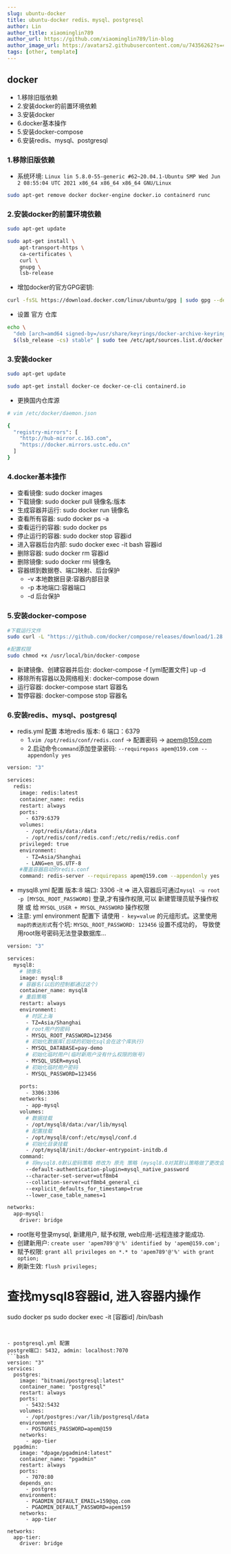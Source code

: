 ```yaml
---
slug: ubuntu-docker 
title: ubuntu-docker redis、mysql、postgresql 
author: Lin
author_title: xiaominglin789
author_url: https://github.com/xiaominglin789/lin-blog
author_image_url: https://avatars2.githubusercontent.com/u/74356262?s=400&u=51bc963a308dd3748ba5133c9cfd29eb3bc0c207&v=4
tags: [other, template]
---
```


## docker
- 1.移除旧版依赖
- 2.安装docker的前置环境依赖
- 3.安装docker
- 6.docker基本操作
- 5.安装docker-compose
- 6.安装redis、mysql、postgresql





<!--truncate-->





### 1.移除旧版依赖
- 系统环境: `Linux lin 5.8.0-55-generic #62~20.04.1-Ubuntu SMP Wed Jun 2 08:55:04 UTC 2021 x86_64 x86_64 x86_64 GNU/Linux`
```bash
sudo apt-get remove docker docker-engine docker.io containerd runc
```





### 2.安装docker的前置环境依赖
```bash
sudo apt-get update

sudo apt-get install \
    apt-transport-https \
    ca-certificates \
    curl \
    gnupg \
    lsb-release
```
- 增加docker的官方GPG密钥:
```bash
curl -fsSL https://download.docker.com/linux/ubuntu/gpg | sudo gpg --dearmor -o /usr/share/keyrings/docker-archive-keyring.gpg
```
- 设置 官方 仓库
```bash
echo \
  "deb [arch=amd64 signed-by=/usr/share/keyrings/docker-archive-keyring.gpg] https://download.docker.com/linux/ubuntu \
  $(lsb_release -cs) stable" | sudo tee /etc/apt/sources.list.d/docker.list > /dev/null
```





### 3.安装docker
```bash
sudo apt-get update

sudo apt-get install docker-ce docker-ce-cli containerd.io
```
- 更换国内仓库源
```bash
# vim /etc/docker/daemon.json

{
  "registry-mirrors": [
    "http://hub-mirror.c.163.com",
    "https://docker.mirrors.ustc.edu.cn"
  ]
}
```






### 4.docker基本操作
- 查看镜像: sudo docker images
- 下载镜像: sudo docker pull 镜像名:版本
- 生成容器并运行: sudo docker run 镜像名
- 查看所有容器: sudo docker ps -a
- 查看运行的容器: sudo docker ps
- 停止运行的容器: sudo docker stop 容器id
- 进入容器后台内部: sudo docker exec -it bash 容器id
- 删除容器: sudo docker rm 容器id
- 删除镜像: sudo docker rmi 镜像名
- 容器绑到数据卷、端口映射、后台保护
	+ -v 本地数据目录:容器内部目录
	+ -p 本地端口:容器端口
	+ -d 后台保护






### 5.安装docker-compose
```bash
#下载运行文件
sudo curl -L "https://github.com/docker/compose/releases/download/1.28.6/docker-compose-$(uname -s)-$(uname -m)" -o /usr/local/bin/docker-compose

#配置权限
sudo chmod +x /usr/local/bin/docker-compose
```
- 新建镜像、创建容器并后台: docker-compose -f [yml配置文件] up -d 
- 移除所有容器以及网络相关: docker-compose down
- 运行容器: docker-compose start 容器名
- 暂停容器: docker-compose stop 容器名







### 6.安装redis、mysql、postgresql
- redis.yml 配置 本地redis
版本: 6 端口：6379
  + 1.`vim /opt/redis/conf/redis.conf` -> 配置密码 -> apem@159.com
  + 2.启动命令`command`添加登录密码: `--requirepass apem@159.com --appendonly yes`
```bash
version: "3"

services:
  redis:
    image: redis:latest
    container_name: redis
    restart: always
    ports:
      - 6379:6379
    volumes:
      - /opt/redis/data:/data
      - /opt/redis/conf/redis.conf:/etc/redis/redis.conf
    privileged: true
    environment:
      - TZ=Asia/Shanghai
      - LANG=en_US.UTF-8
    #覆盖容器启动的redis.conf
    command: redis-server --requirepass apem@159.com --appendonly yes
```


- mysql8.yml 配置
版本:8 端口: 3306
-it => 进入容器后可通过`mysql -u root -p [MYSQL_ROOT_PASSWORD]` 登录,才有操作权限,可以
新建管理员赋予操作权限 或 给 `MYSQL_USER + MYSQL_PASSWORD` 操作权限
- 注意: yml environment 配置下 请使用 `- key=value` 的元组形式。这里使用`map的表达形式`有个坑: `MYSQL_ROOT_PASSWORD: 123456`  设置不成功的， 导致使用root账号密码无法登录数据库...
```bash
version: "3"

services:
  mysql8:
    # 镜像名
    image: mysql:8
    # 容器名(以后的控制都通过这个)
    container_name: mysql8
    # 重启策略
    restart: always
    environment:
      # 时区上海
      - TZ=Asia/Shanghai
      # root用户的密码
      - MYSQL_ROOT_PASSWORD=123456
      # 初始化数据库(后续的初始化sql会在这个库执行)
      - MYSQL_DATABASE=pay-demo
      # 初始化临时用户(临时新用户没有什么权限的账号)
      - MYSQL_USER=mysql
      # 初始化临时用户密码
      - MYSQL_PASSWORD=123456

    ports:
      - 3306:3306
    networks:
      - app-mysql
    volumes:
      # 数据挂载
      - /opt/mysql8/data:/var/lib/mysql
      # 配置挂载
      - /opt/mysql8/conf:/etc/mysql/conf.d
      # 初始化目录挂载
      - /opt/mysql8/init:/docker-entrypoint-initdb.d
    command:
      # 将mysql8.0默认密码策略 修改为 原先 策略 (mysql8.0对其默认策略做了更改会导致密码无法匹配)
      --default-authentication-plugin=mysql_native_password
      --character-set-server=utf8mb4
      --collation-server=utf8mb4_general_ci
      --explicit_defaults_for_timestamp=true
      --lower_case_table_names=1

networks:
  app-mysql:
    driver: bridge
```
- root账号登录mysql, 新建用户, 赋予权限, web应用-远程连接才能成功.
- 创建新用户: `create user 'apem789'@'%' identified by 'apem@159.com';`
- 赋予权限: `grant all privileges on *.* to 'apem789'@'%' with grant option;`
- 刷新生效: `flush privileges;`

# 查找mysql8容器id, 进入容器内操作
sudo docker ps
sudo docker exec -it  [容器id]  /bin/bash
```


- postgresql.yml 配置
postgre端口: 5432, admin: localhost:7070
```bash
version: "3"
services:
  postgres:
    image: "bitnami/postgresql:latest"
    container_name: "postgresql"
    restart: always
    ports:
      - 5432:5432
    volumes:
      - /opt/postgres:/var/lib/postgresql/data
    environment:
      - POSTGRES_PASSWORD=apem@159
    networks:
      - app-tier
  pgadmin:
    image: "dpage/pgadmin4:latest"
    container_name: "pgadmin"
    restart: always
    ports:
      - 7070:80
    depends_on:
      - postgres
    environment:
      - PGADMIN_DEFAULT_EMAIL=159@qq.com
      - PGADMIN_DEFAULT_PASSWORD=apem159
    networks:
      - app-tier

networks:
  app-tier:
    driver: bridge
```
